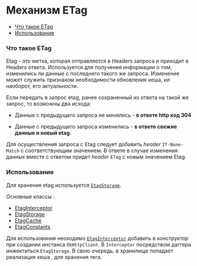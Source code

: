# Механизм ETag

- [Что такое ETag](#что-такое-etag)
- [Использование](#использование)

### Что такое ETag

Etag - это метка, которая отправляется в Headers запроса и приходит в
Headers ответа. Используется для получения информации о том, изменились
ли данные с последнего такого же запроса. Изменение может служить признаком
необходимости обновления кеша, ил наоборот, его актуальности.

Если передать в запрос etag, ранее сохраненный из ответа на такой же запрос,
то возможны два исхода:

* Данные с предыдущего запроса не менялись - **в ответе http код 304**

* Данные с предыдущего запроса изменились - **в ответе свежие данные и новый etag**.

Для осуществления запроса с Etag следует добавить *header* `If-None-Match` c
соответствующим значением. В ответе в случае изменения данных вместе с
ответом придет *header* `ETag` с новым значением Etag.

### Использование

Для хранения etag используется [`EtagStorage`][storage].

Основные классы :
 * [EtagInterceptor][interceptor]
 * [EtagStorage][storage]
 * [EtagCache][cache]
 * [EtagConstants][const]

Для использования неоходимо [`EtagInterceptor`][interceptor] добавить в
конструктор при создании инстанса `OkHttpClient`.
В `Interceptor` посредством даггера инжектиться `EtagStorage`.
В свою очередь, в хранилище попадает реализация кеша , для хранения
тега.

[interceptor]: ../src/main/java/ru/surfstudio/android/network/etag/EtagInterceptor.java
[const]: ../src/main/java/ru/surfstudio/android/network/etag/EtagConstants.java
[storage]: ../src/main/java/ru/surfstudio/android/network/etag/storage/EtagStorage.java
[cache]: ../src/main/java/ru/surfstudio/android/network/etag/storage/EtagCache.java
[network]: usage.md